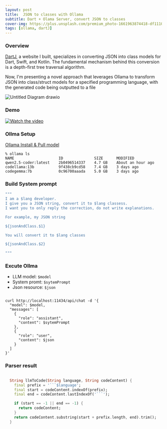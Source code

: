 ```yaml
---
layout: post
title:  JSON to classes with Ollama
subtitle: Dart + Olama Server, convert JSON to classes 
cover-img: https://plus.unsplash.com/premium_photo-1661963874418-df1110ee39c1
tags: [ollama, dartJ]
---
```


### Overview

[DartJ](https://dartj.web.app/), a website I built, specializes in converting JSON into class models for Dart, Swift, and Kotlin. 
The fundamental mechanism behind this conversion is a depth-first tree traversal algorithm. 

Now, I'm presenting a novel approach that leverages Ollama to transform JSON into class/struct models for a specified programming language, with the generated code being outputted to a file

![Untitled Diagram drawio](https://github.com/user-attachments/assets/7f3a4c88-ff6f-40a9-87fd-13afaf92dd21)



### Demo


[![Watch the video](https://img.youtube.com/vi/I4fn677eO8w/maxresdefault.jpg)](https://youtu.be/I4fn677eO8w)




### Ollma Setup 

[Ollama Install & Pull model](https://github.com/ollama/ollama?tab=readme-ov-file#ollama)

```
% ollama ls
NAME                    ID              SIZE      MODIFIED          
qwen2.5-coder:latest    2b0496514337    4.7 GB    About an hour ago    
codellama:13b           9f438cb9cd58    7.4 GB    3 days ago           
codegemma:7b            0c96700aaada    5.0 GB    3 days ago           
```
### Build System prompt 

```dart
"""
I am a $lang developer.
I give you a JSON string, convert it to $lang classess. 
I want you to only reply the correction, do not write explanations.

For example, my JSON string

${jsonAndClass.$1}

You will convert it to $lang classes 

${jsonAndClass.$2}

"""
```


### Excute Ollma

- LLM model: `$model`
- System promt: `$sytemPrompt`
- Json resource: `$json`

```curl

curl http://localhost:11434/api/chat -d '{
  "model": $model,
  "messages": [
    {
      "role": "assistant",
      "content": $sytemPrompt
    },
    {
      "role": "user",
      "content": $json
    }
  ]
}'

```

### Parser result 

```dart

  String llmToCode(String language, String codeContent) {
    final prefix = '```$language';
    final start = codeContent.indexOf(prefix);
    final end = codeContent.lastIndexOf('```');

    if (start == -1 || end == -1) {
      return codeContent;
    }
    return codeContent.substring(start + prefix.length, end).trim();
  }

```





